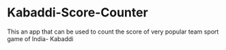 # Kabaddi-Score-Counter
 This an app that can be used to count the score of very popular team sport game of India- Kabaddi
